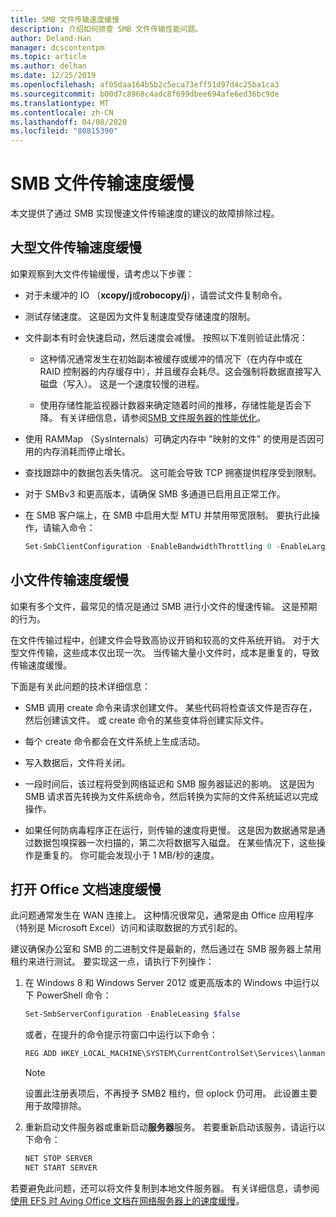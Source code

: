 ```yaml
---
title: SMB 文件传输速度缓慢
description: 介绍如何排查 SMB 文件传输性能问题。
author: Deland-Han
manager: dcscontentpm
ms.topic: article
ms.author: delhan
ms.date: 12/25/2019
ms.openlocfilehash: af05daa164b5b2c5eca73eff51d97d4c25ba1ca3
ms.sourcegitcommit: b00d7c8968c4adc8f699dbee694afe6ed36bc9de
ms.translationtype: MT
ms.contentlocale: zh-CN
ms.lasthandoff: 04/08/2020
ms.locfileid: "80815390"
---
```

# <a name="slow-smb-files-transfer-speed"></a>SMB 文件传输速度缓慢

本文提供了通过 SMB 实现慢速文件传输速度的建议的故障排除过程。

## <a name="large-file-transfer-is-slow"></a>大型文件传输速度缓慢

如果观察到大文件传输缓慢，请考虑以下步骤：

- 对于未缓冲的 IO （**xcopy/j**或**robocopy/j**），请尝试文件复制命令。

- 测试存储速度。 这是因为文件复制速度受存储速度的限制。

- 文件副本有时会快速启动，然后速度会减慢。 按照以下准则验证此情况：
    
  - 这种情况通常发生在初始副本被缓存或缓冲的情况下（在内存中或在 RAID 控制器的内存缓存中），并且缓存会耗尽。这会强制将数据直接写入磁盘（写入）。 这是一个速度较慢的进程。
    
  - 使用存储性能监视器计数器来确定随着时间的推移，存储性能是否会下降。 有关详细信息，请参阅[SMB 文件服务器的性能优化](https://docs.microsoft.com/windows-server/administration/performance-tuning/role/file-server/smb-file-server)。

- 使用 RAMMap （SysInternals）可确定内存中 "映射的文件" 的使用是否因可用的内存消耗而停止增长。

- 查找跟踪中的数据包丢失情况。 这可能会导致 TCP 拥塞提供程序受到限制。

- 对于 SMBv3 和更高版本，请确保 SMB 多通道已启用且正常工作。

- 在 SMB 客户端上，在 SMB 中启用大型 MTU 并禁用带宽限制。 要执行此操作，请输入命令：  
  
  ```PowerShell
  Set-SmbClientConfiguration -EnableBandwidthThrottling 0 -EnableLargeMtu 1
  ```

## <a name="small-file-transfer-is-slow"></a>小文件传输速度缓慢

如果有多个文件，最常见的情况是通过 SMB 进行小文件的慢速传输。 这是预期的行为。

在文件传输过程中，创建文件会导致高协议开销和较高的文件系统开销。 对于大型文件传输，这些成本仅出现一次。 当传输大量小文件时，成本是重复的，导致传输速度缓慢。

下面是有关此问题的技术详细信息：

- SMB 调用 create 命令来请求创建文件。 某些代码将检查该文件是否存在，然后创建该文件。 或 create 命令的某些变体将创建实际文件。

- 每个 create 命令都会在文件系统上生成活动。

- 写入数据后，文件将关闭。

- 一段时间后，该过程将受到网络延迟和 SMB 服务器延迟的影响。 这是因为 SMB 请求首先转换为文件系统命令，然后转换为实际的文件系统延迟以完成操作。

- 如果任何防病毒程序正在运行，则传输的速度将更慢。 这是因为数据通常是通过数据包嗅探器一次扫描的，第二次将数据写入磁盘。 在某些情况下，这些操作是重复的。 你可能会发现小于 1 MB/秒的速度。

## <a name="opening-office-documents-is-slow"></a>打开 Office 文档速度缓慢

此问题通常发生在 WAN 连接上。 这种情况很常见，通常是由 Office 应用程序（特别是 Microsoft Excel）访问和读取数据的方式引起的。

建议确保办公室和 SMB 的二进制文件是最新的，然后通过在 SMB 服务器上禁用租约来进行测试。 要实现这一点，请执行下列操作：
   
1. 在 Windows 8 和 Windows Server 2012 或更高版本的 Windows 中运行以下 PowerShell 命令：
      
   ```PowerShell
   Set-SmbServerConfiguration -EnableLeasing $false  
   ```
      
   或者，在提升的命令提示符窗口中运行以下命令：  

   ```cmd
   REG ADD HKEY_LOCAL_MACHINE\SYSTEM\CurrentControlSet\Services\lanmanserver\parameters /v DisableLeasing /t REG\_DWORD /d 1 /f  
   ```
      
   > [!NOTE]
   > 设置此注册表项后，不再授予 SMB2 租约，但 oplock 仍可用。 此设置主要用于故障排除。
    
2. 重新启动文件服务器或重新启动**服务器**服务。 若要重新启动该服务，请运行以下命令：

   ```cmd  
   NET STOP SERVER 
   NET START SERVER
   ```

若要避免此问题，还可以将文件复制到本地文件服务器。 有关详细信息，请参阅[使用 EFS 时 Aving Office 文档在网络服务器上的速度缓慢](https://docs.microsoft.com/office/troubleshoot/office/saving-file-to-network-server-slow)。
